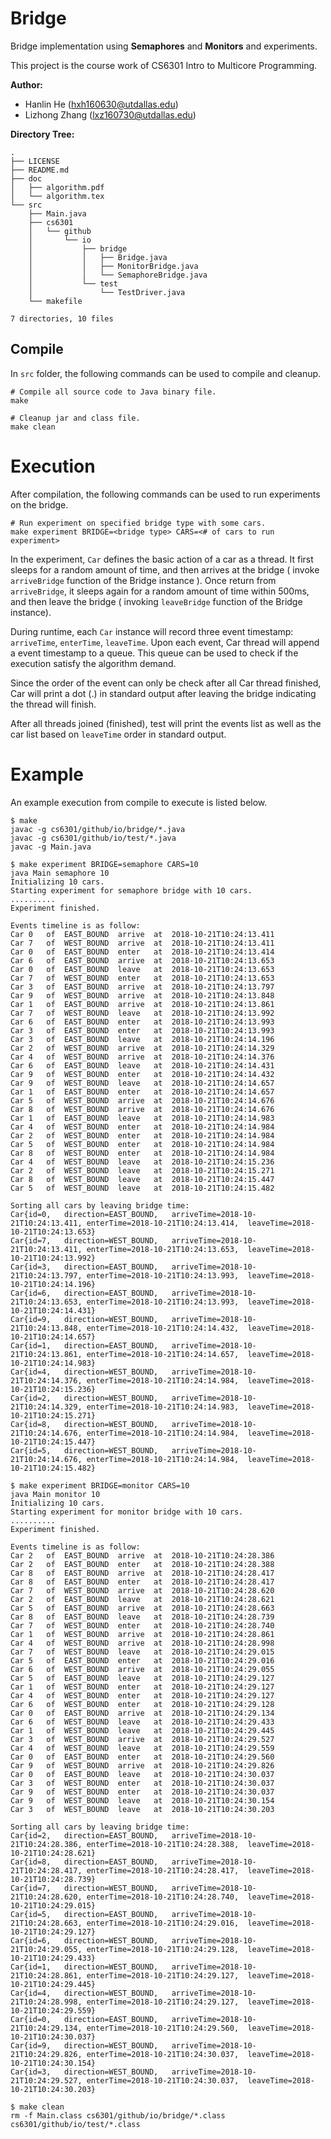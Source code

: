 # Bridge

Bridge implementation using __Semaphores__ and __Monitors__ and experiments.

This project is the course work of CS6301 Intro to Multicore Programming.

__Author:__

- Hanlin He (hxh160630@utdallas.edu)
- Lizhong Zhang (lxz160730@utdallas.edu)

__Directory Tree:__

    .
    ├── LICENSE
    ├── README.md
    ├── doc
    │   ├── algorithm.pdf
    │   └── algorithm.tex
    └── src
        ├── Main.java
        ├── cs6301
        │   └── github
        │       └── io
        │           ├── bridge
        │           │   ├── Bridge.java
        │           │   ├── MonitorBridge.java
        │           │   └── SemaphoreBridge.java
        │           └── test
        │               └── TestDriver.java
        └── makefile

    7 directories, 10 files

## Compile

In `src` folder, the following commands can be used to compile and cleanup.

    # Compile all source code to Java binary file.
    make

    # Cleanup jar and class file.
    make clean

# Execution

After compilation, the following commands can be used to run experiments on the
bridge.

    # Run experiment on specified bridge type with some cars.
    make experiment BRIDGE=<bridge type> CARS=<# of cars to run experiment>

In the experiment, `Car` defines the basic action of a car as a thread. It
first sleeps for a random amount of time, and then arrives at the bridge (
invoke `arriveBridge` function of the Bridge instance ). Once return from
`arriveBridge`, it sleeps again for a random amount of time within 500ms, and
then leave the bridge ( invoking `leaveBridge` function of the Bridge
instance).

During runtime, each `Car` instance will record three event timestamp:
`arriveTime`, `enterTime`, `leaveTime`. Upon each event, Car thread will append
a event timestamp to a queue. This queue can be used to check if the execution
satisfy the algorithm demand.

Since the order of the event can only be check after all Car thread finished,
Car will print a dot (.) in standard output after leaving the bridge indicating
the thread will finish.

After all threads joined (finished), test will print the events list as well
as the car list based on `leaveTime` order in standard output.

# Example

An example execution from compile to execute is listed below.

    $ make
    javac -g cs6301/github/io/bridge/*.java
    javac -g cs6301/github/io/test/*.java
    javac -g Main.java

    $ make experiment BRIDGE=semaphore CARS=10
    java Main semaphore 10
    Initializing 10 cars.
    Starting experiment for semaphore bridge with 10 cars.
    ..........
    Experiment finished.

    Events timeline is as follow:
    Car	0	of	EAST_BOUND	arrive	at	2018-10-21T10:24:13.411
    Car	7	of	WEST_BOUND	arrive	at	2018-10-21T10:24:13.411
    Car	0	of	EAST_BOUND	enter	at	2018-10-21T10:24:13.414
    Car	6	of	EAST_BOUND	arrive	at	2018-10-21T10:24:13.653
    Car	0	of	EAST_BOUND	leave	at	2018-10-21T10:24:13.653
    Car	7	of	WEST_BOUND	enter	at	2018-10-21T10:24:13.653
    Car	3	of	EAST_BOUND	arrive	at	2018-10-21T10:24:13.797
    Car	9	of	WEST_BOUND	arrive	at	2018-10-21T10:24:13.848
    Car	1	of	EAST_BOUND	arrive	at	2018-10-21T10:24:13.861
    Car	7	of	WEST_BOUND	leave	at	2018-10-21T10:24:13.992
    Car	6	of	EAST_BOUND	enter	at	2018-10-21T10:24:13.993
    Car	3	of	EAST_BOUND	enter	at	2018-10-21T10:24:13.993
    Car	3	of	EAST_BOUND	leave	at	2018-10-21T10:24:14.196
    Car	2	of	WEST_BOUND	arrive	at	2018-10-21T10:24:14.329
    Car	4	of	WEST_BOUND	arrive	at	2018-10-21T10:24:14.376
    Car	6	of	EAST_BOUND	leave	at	2018-10-21T10:24:14.431
    Car	9	of	WEST_BOUND	enter	at	2018-10-21T10:24:14.432
    Car	9	of	WEST_BOUND	leave	at	2018-10-21T10:24:14.657
    Car	1	of	EAST_BOUND	enter	at	2018-10-21T10:24:14.657
    Car	5	of	WEST_BOUND	arrive	at	2018-10-21T10:24:14.676
    Car	8	of	WEST_BOUND	arrive	at	2018-10-21T10:24:14.676
    Car	1	of	EAST_BOUND	leave	at	2018-10-21T10:24:14.983
    Car	4	of	WEST_BOUND	enter	at	2018-10-21T10:24:14.984
    Car	2	of	WEST_BOUND	enter	at	2018-10-21T10:24:14.984
    Car	5	of	WEST_BOUND	enter	at	2018-10-21T10:24:14.984
    Car	8	of	WEST_BOUND	enter	at	2018-10-21T10:24:14.984
    Car	4	of	WEST_BOUND	leave	at	2018-10-21T10:24:15.236
    Car	2	of	WEST_BOUND	leave	at	2018-10-21T10:24:15.271
    Car	8	of	WEST_BOUND	leave	at	2018-10-21T10:24:15.447
    Car	5	of	WEST_BOUND	leave	at	2018-10-21T10:24:15.482

    Sorting all cars by leaving bridge time:
    Car{id=0,	direction=EAST_BOUND,	arriveTime=2018-10-21T10:24:13.411,	enterTime=2018-10-21T10:24:13.414,	leaveTime=2018-10-21T10:24:13.653}
    Car{id=7,	direction=WEST_BOUND,	arriveTime=2018-10-21T10:24:13.411,	enterTime=2018-10-21T10:24:13.653,	leaveTime=2018-10-21T10:24:13.992}
    Car{id=3,	direction=EAST_BOUND,	arriveTime=2018-10-21T10:24:13.797,	enterTime=2018-10-21T10:24:13.993,	leaveTime=2018-10-21T10:24:14.196}
    Car{id=6,	direction=EAST_BOUND,	arriveTime=2018-10-21T10:24:13.653,	enterTime=2018-10-21T10:24:13.993,	leaveTime=2018-10-21T10:24:14.431}
    Car{id=9,	direction=WEST_BOUND,	arriveTime=2018-10-21T10:24:13.848,	enterTime=2018-10-21T10:24:14.432,	leaveTime=2018-10-21T10:24:14.657}
    Car{id=1,	direction=EAST_BOUND,	arriveTime=2018-10-21T10:24:13.861,	enterTime=2018-10-21T10:24:14.657,	leaveTime=2018-10-21T10:24:14.983}
    Car{id=4,	direction=WEST_BOUND,	arriveTime=2018-10-21T10:24:14.376,	enterTime=2018-10-21T10:24:14.984,	leaveTime=2018-10-21T10:24:15.236}
    Car{id=2,	direction=WEST_BOUND,	arriveTime=2018-10-21T10:24:14.329,	enterTime=2018-10-21T10:24:14.983,	leaveTime=2018-10-21T10:24:15.271}
    Car{id=8,	direction=WEST_BOUND,	arriveTime=2018-10-21T10:24:14.676,	enterTime=2018-10-21T10:24:14.984,	leaveTime=2018-10-21T10:24:15.447}
    Car{id=5,	direction=WEST_BOUND,	arriveTime=2018-10-21T10:24:14.676,	enterTime=2018-10-21T10:24:14.984,	leaveTime=2018-10-21T10:24:15.482}

    $ make experiment BRIDGE=monitor CARS=10
    java Main monitor 10
    Initializing 10 cars.
    Starting experiment for monitor bridge with 10 cars.
    ..........
    Experiment finished.

    Events timeline is as follow:
    Car	2	of	EAST_BOUND	arrive	at	2018-10-21T10:24:28.386
    Car	2	of	EAST_BOUND	enter	at	2018-10-21T10:24:28.388
    Car	8	of	EAST_BOUND	arrive	at	2018-10-21T10:24:28.417
    Car	8	of	EAST_BOUND	enter	at	2018-10-21T10:24:28.417
    Car	7	of	WEST_BOUND	arrive	at	2018-10-21T10:24:28.620
    Car	2	of	EAST_BOUND	leave	at	2018-10-21T10:24:28.621
    Car	5	of	EAST_BOUND	arrive	at	2018-10-21T10:24:28.663
    Car	8	of	EAST_BOUND	leave	at	2018-10-21T10:24:28.739
    Car	7	of	WEST_BOUND	enter	at	2018-10-21T10:24:28.740
    Car	1	of	WEST_BOUND	arrive	at	2018-10-21T10:24:28.861
    Car	4	of	WEST_BOUND	arrive	at	2018-10-21T10:24:28.998
    Car	7	of	WEST_BOUND	leave	at	2018-10-21T10:24:29.015
    Car	5	of	EAST_BOUND	enter	at	2018-10-21T10:24:29.016
    Car	6	of	WEST_BOUND	arrive	at	2018-10-21T10:24:29.055
    Car	5	of	EAST_BOUND	leave	at	2018-10-21T10:24:29.127
    Car	1	of	WEST_BOUND	enter	at	2018-10-21T10:24:29.127
    Car	4	of	WEST_BOUND	enter	at	2018-10-21T10:24:29.127
    Car	6	of	WEST_BOUND	enter	at	2018-10-21T10:24:29.128
    Car	0	of	EAST_BOUND	arrive	at	2018-10-21T10:24:29.134
    Car	6	of	WEST_BOUND	leave	at	2018-10-21T10:24:29.433
    Car	1	of	WEST_BOUND	leave	at	2018-10-21T10:24:29.445
    Car	3	of	WEST_BOUND	arrive	at	2018-10-21T10:24:29.527
    Car	4	of	WEST_BOUND	leave	at	2018-10-21T10:24:29.559
    Car	0	of	EAST_BOUND	enter	at	2018-10-21T10:24:29.560
    Car	9	of	WEST_BOUND	arrive	at	2018-10-21T10:24:29.826
    Car	0	of	EAST_BOUND	leave	at	2018-10-21T10:24:30.037
    Car	3	of	WEST_BOUND	enter	at	2018-10-21T10:24:30.037
    Car	9	of	WEST_BOUND	enter	at	2018-10-21T10:24:30.037
    Car	9	of	WEST_BOUND	leave	at	2018-10-21T10:24:30.154
    Car	3	of	WEST_BOUND	leave	at	2018-10-21T10:24:30.203

    Sorting all cars by leaving bridge time:
    Car{id=2,	direction=EAST_BOUND,	arriveTime=2018-10-21T10:24:28.386,	enterTime=2018-10-21T10:24:28.388,	leaveTime=2018-10-21T10:24:28.621}
    Car{id=8,	direction=EAST_BOUND,	arriveTime=2018-10-21T10:24:28.417,	enterTime=2018-10-21T10:24:28.417,	leaveTime=2018-10-21T10:24:28.739}
    Car{id=7,	direction=WEST_BOUND,	arriveTime=2018-10-21T10:24:28.620,	enterTime=2018-10-21T10:24:28.740,	leaveTime=2018-10-21T10:24:29.015}
    Car{id=5,	direction=EAST_BOUND,	arriveTime=2018-10-21T10:24:28.663,	enterTime=2018-10-21T10:24:29.016,	leaveTime=2018-10-21T10:24:29.127}
    Car{id=6,	direction=WEST_BOUND,	arriveTime=2018-10-21T10:24:29.055,	enterTime=2018-10-21T10:24:29.128,	leaveTime=2018-10-21T10:24:29.433}
    Car{id=1,	direction=WEST_BOUND,	arriveTime=2018-10-21T10:24:28.861,	enterTime=2018-10-21T10:24:29.127,	leaveTime=2018-10-21T10:24:29.445}
    Car{id=4,	direction=WEST_BOUND,	arriveTime=2018-10-21T10:24:28.998,	enterTime=2018-10-21T10:24:29.127,	leaveTime=2018-10-21T10:24:29.559}
    Car{id=0,	direction=EAST_BOUND,	arriveTime=2018-10-21T10:24:29.134,	enterTime=2018-10-21T10:24:29.560,	leaveTime=2018-10-21T10:24:30.037}
    Car{id=9,	direction=WEST_BOUND,	arriveTime=2018-10-21T10:24:29.826,	enterTime=2018-10-21T10:24:30.037,	leaveTime=2018-10-21T10:24:30.154}
    Car{id=3,	direction=WEST_BOUND,	arriveTime=2018-10-21T10:24:29.527,	enterTime=2018-10-21T10:24:30.037,	leaveTime=2018-10-21T10:24:30.203}

    $ make clean
    rm -f Main.class cs6301/github/io/bridge/*.class cs6301/github/io/test/*.class

